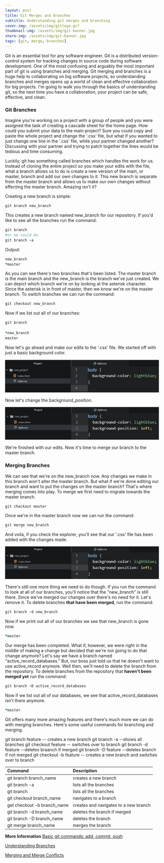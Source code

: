 ```yaml
---
layout: post
title: Git Merges and Branches
subtitle: Understanding git merges and branching
cover-img: /assets/img/gitlogo.gif
thumbnail-img: /assets/img/git-banner.jpg
share-img: /assets/img/git-banner.jpg
tags: [git, merge, branches]
---
```


Git is an essential tool for any software engineer. Git is a distributed version-control system for tracking changes in source code during software development. One of the most confusing and arguably the most important part of git is using branches and merging. Git merging and branches is a huge help to collaborating on big software projects, so understanding branches and merges opens up a world of clean and effective collaboration for big projects. I'm going to walk you through the basics of understanding git, so the next time you have a collaboration, your project can be safe, effective, and clean.

### Git Branches

Imagine you're working on a project with a group of people and you were assigned the task of creating a cascade sheet for the home page. How could you submit your data to the main project? Sure you could copy and paste the whole project and change the '.css' file, but what if you wanted to just change one line in the '.css' file, while your partner changed another? Discussing with your partner and trying to patch together the lines would be tedious and time consuming.

Luckily, git has something called branches which handles the work for us. Instead of cloning the entire project so you make your edits with the file, what a branch allows us to do is create a new version of the main, or master, branch and add our own changes to it. This new branch is separate from the master branch and allows us to make our own changes without effecting the master branch. Amazing isn't it?

Creating a new branch is simple:
```ruby
git branch new_branch
```
This creates a new branch named new_branch for our repository. If you'd like to see all the branches run the command:
```ruby
git branch
#or we could do
git branch -a
```
Output:
```ruby
new_branch
*master
```
As you can see there's two branches that's been listed. The master branch is the main branch and the new_branch is the branch we've just created. We can depict which branch we're on by looking at the  asterisk character. Since the asterisk is in front of master, then we know we're on the master branch. To switch branches we can run the command:
```ruby
git checkout new_branch
```
Now if we list out all of our branches:
```ruby
git branch

*new_branch
master
```
Now let's go ahead and make our edits to the '.css' file. We started off with just a basic background color.

![css_image](/assets/img/css(1).png)

Now let's change the background_position.

![css_image](/assets/img/css(2).png)

We're finished with our edits. Now it's time to merge our branch to the master branch.

### Merging Branches

We can see that we're on the new_branch now. Any changes we make in this branch won't alter the master branch. But what if we're done editing our branch and want to put the changes on the master branch? That's where merging comes into play. To merge we first need to migrate towards the master branch.
```ruby
git checkout master
```
Once we're in the master branch now we can run the command:
```ruby
git merge new_branch
```
And voila, if you check the explorer, you'll see that our '.css' file has been added with the changes made.

![css_image](/assets/img/css(2).png)


 There's still one more thing we need to do though. If you run the command to look at all of our branches, you'll notice that the "new_branch" is still there. Since we've merged our changes over there's no need for it. Let's remove it. To delete branches **that have been merged**, run the command:
```ruby
git branch -d new_branch
```
Now if we print out all of our branches we see that new_branch is gone now.
```ruby
*master
```
Our merge has been completed. What if, however, we were right in the middle of making a change but decided that we're not going to do that change anymore? Let's say we have a branch named "active_record_databases." But, our boss just told us that he doesn't want to use active_record anymore. Well then, we'll need to delete the branch from the repository. To delete branches from the repository that **haven't been merged yet** run the command:
```ruby
git branch -D active_record_databases
```
Now if we list out all of our databases, we see that active_record_databases isn't there anymore.
```ruby
*master
```
Git offers many more amazing features and there's much more we can do with merging branches. Here's some useful commands for branching and merging.

git branch feature -- creates a new branch
git branch -a --shows all branches
git checkout feature -- switches over to branch
git branch -d feature --deletes braanch if merged
git branch -D feature --deletes branch if not merged
git checkout -b feature -- creates a new branch and switches over to branch

| Command | Description |
| :------ |:------|
|git branch branch_name| creates a new branch|
|git branch -a| lists all the branches|
|git branch| lists all the branches|
|git checkout branch_name| navigates to a branch|
|get checkout -b branch_name| creates and navigates to a new branch|
|git branch -d branch_name| deletes the branch if merged |
|git branch -D branch_name| deletes the branch |
|git merge branch_name| merges the branch |

**More Information**
  [Basic git commands: add, commit, push](https://davidmolina2810.github.io/programming-prose/2020-10-27-git-your-work-flow-on-with-git/)

  [Understanding Branches](https://blog.thoughtram.io/git/rebase-book/2015/02/10/understanding-branches-in-git.html)

  [Merging and Merge Conflicts](https://www.youtube.com/watch?v=__cR7uPBOIk)

